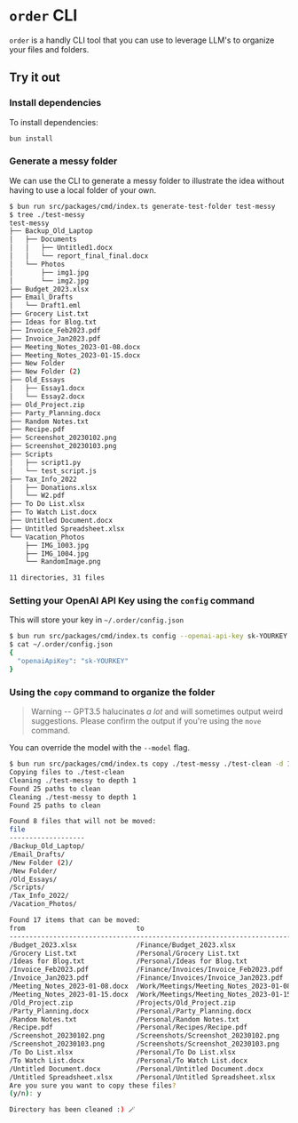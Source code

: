 # `order` CLI

`order` is a handly CLI tool that you can use to leverage LLM's to organize your files and folders.

## Try it out

### Install dependencies

To install dependencies:

```bash
bun install
```

### Generate a messy folder

We can use the CLI to generate a messy folder to illustrate the idea without having to use a local folder of your own.

```bash
$ bun run src/packages/cmd/index.ts generate-test-folder test-messy 
$ tree ./test-messy
test-messy
├── Backup_Old_Laptop
│   ├── Documents
│   │   ├── Untitled1.docx
│   │   └── report_final_final.docx
│   └── Photos
│       ├── img1.jpg
│       └── img2.jpg
├── Budget_2023.xlsx
├── Email_Drafts
│   └── Draft1.eml
├── Grocery List.txt
├── Ideas for Blog.txt
├── Invoice_Feb2023.pdf
├── Invoice_Jan2023.pdf
├── Meeting_Notes_2023-01-08.docx
├── Meeting_Notes_2023-01-15.docx
├── New Folder
├── New Folder (2)
├── Old_Essays
│   ├── Essay1.docx
│   └── Essay2.docx
├── Old_Project.zip
├── Party_Planning.docx
├── Random Notes.txt
├── Recipe.pdf
├── Screenshot_20230102.png
├── Screenshot_20230103.png
├── Scripts
│   ├── script1.py
│   └── test_script.js
├── Tax_Info_2022
│   ├── Donations.xlsx
│   └── W2.pdf
├── To Do List.xlsx
├── To Watch List.docx
├── Untitled Document.docx
├── Untitled Spreadsheet.xlsx
└── Vacation_Photos
    ├── IMG_1003.jpg
    ├── IMG_1004.jpg
    └── RandomImage.png

11 directories, 31 files
```

### Setting your OpenAI API Key using the `config` command

This will store your key in `~/.order/config.json`

```bash
$ bun run src/packages/cmd/index.ts config --openai-api-key sk-YOURKEY
$ cat ~/.order/config.json
{
  "openaiApiKey": "sk-YOURKEY"
}
```

### Using the `copy` command to organize the folder

> Warning -- GPT3.5 halucinates *a lot* and will sometimes output weird suggestions. Please confirm the output if you're using the `move` command.

You can override the model with the `--model` flag.

```bash
$ bun run src/packages/cmd/index.ts copy ./test-messy ./test-clean -d 1 --verbose
Copying files to ./test-clean
Cleaning ./test-messy to depth 1
Found 25 paths to clean
Cleaning ./test-messy to depth 1
Found 25 paths to clean

Found 8 files that will not be moved:
file
-------------------
/Backup_Old_Laptop/
/Email_Drafts/
/New Folder (2)/
/New Folder/
/Old_Essays/
/Scripts/
/Tax_Info_2022/
/Vacation_Photos/

Found 17 items that can be moved:
from                            to
----------------------------------------------------------------------------
/Budget_2023.xlsx               /Finance/Budget_2023.xlsx
/Grocery List.txt               /Personal/Grocery List.txt
/Ideas for Blog.txt             /Personal/Ideas for Blog.txt
/Invoice_Feb2023.pdf            /Finance/Invoices/Invoice_Feb2023.pdf
/Invoice_Jan2023.pdf            /Finance/Invoices/Invoice_Jan2023.pdf
/Meeting_Notes_2023-01-08.docx  /Work/Meetings/Meeting_Notes_2023-01-08.docx
/Meeting_Notes_2023-01-15.docx  /Work/Meetings/Meeting_Notes_2023-01-15.docx
/Old_Project.zip                /Projects/Old_Project.zip
/Party_Planning.docx            /Personal/Party_Planning.docx
/Random Notes.txt               /Personal/Random Notes.txt
/Recipe.pdf                     /Personal/Recipes/Recipe.pdf
/Screenshot_20230102.png        /Screenshots/Screenshot_20230102.png
/Screenshot_20230103.png        /Screenshots/Screenshot_20230103.png
/To Do List.xlsx                /Personal/To Do List.xlsx
/To Watch List.docx             /Personal/To Watch List.docx
/Untitled Document.docx         /Personal/Untitled Document.docx
/Untitled Spreadsheet.xlsx      /Personal/Untitled Spreadsheet.xlsx
Are you sure you want to copy these files?
(y/n): y

Directory has been cleaned :) 🪄
```

